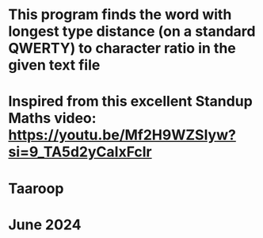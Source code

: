 # This program finds the word with longest type distance (on a standard QWERTY) to character ratio in the given text file
# Inspired from this excellent Standup Maths video: https://youtu.be/Mf2H9WZSIyw?si=9_TA5d2yCaIxFclr
# Taaroop
# June 2024
